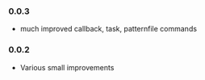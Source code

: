 ### 0.0.3

* much improved callback, task, patternfile commands

### 0.0.2

* Various small improvements
